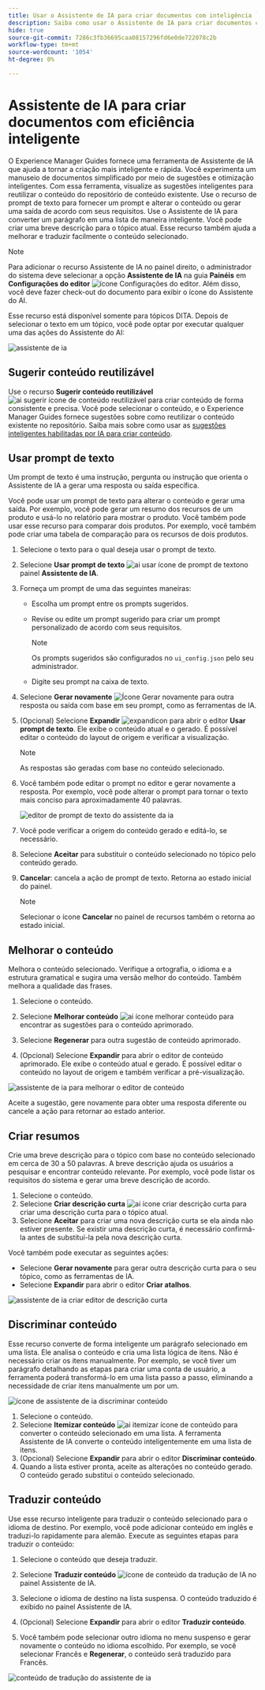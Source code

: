```yaml
---
title: Usar o Assistente de IA para criar documentos com inteligência `
description: Saiba como usar o Assistente de IA para criar documentos com eficiência inteligente no Editor da Web.
hide: true
source-git-commit: 7286c3fb36695caa08157296fd6e0de722078c2b
workflow-type: tm+mt
source-wordcount: '1054'
ht-degree: 0%

---
```


# Assistente de IA para criar documentos com eficiência inteligente

O Experience Manager Guides fornece uma ferramenta de Assistente de IA que ajuda a tornar a criação mais inteligente e rápida. Você experimenta um manuseio de documentos simplificado por meio de sugestões e otimização inteligentes. Com essa ferramenta, visualize as sugestões inteligentes para reutilizar o conteúdo do repositório de conteúdo existente. Use o recurso de prompt de texto para fornecer um prompt e alterar o conteúdo ou gerar uma saída de acordo com seus requisitos. Use o Assistente de IA para converter um parágrafo em uma lista de maneira inteligente. Você pode criar uma breve descrição para o tópico atual. Esse recurso também ajuda a melhorar e traduzir facilmente o conteúdo selecionado.


>[!NOTE]
>
> Para adicionar o recurso Assistente de IA no painel direito, o administrador do sistema deve selecionar a opção **Assistente de IA** na guia **Painéis** em **Configurações do editor** ![ícone Configurações do editor](./images/editor_settings_icon.svg).
> Além disso, você deve fazer check-out do documento para exibir o ícone do Assistente do AI.

Esse recurso está disponível somente para tópicos DITA. Depois de selecionar o texto em um tópico, você pode optar por executar qualquer uma das ações do Assistente do AI:

![assistente de ia](./images/ai-assistant-panel.png)



## Sugerir conteúdo reutilizável


Use o recurso **Sugerir conteúdo reutilizável** ![ai sugerir ícone de conteúdo reutilizável ](./images/ai-suggest-reusable-content-icon.svg) para criar conteúdo de forma consistente e precisa. Você pode selecionar o conteúdo, e o Experience Manager Guides fornece sugestões sobre como reutilizar o conteúdo existente no repositório.
Saiba mais sobre como usar as [sugestões inteligentes habilitadas por IA para criar conteúdo](authoring-ai-based-smart-suggestions.md).





## Usar prompt de texto


Um prompt de texto é uma instrução, pergunta ou instrução que orienta o Assistente de IA a gerar uma resposta ou saída específica.

Você pode usar um prompt de texto para alterar o conteúdo e gerar uma saída.  Por exemplo, você pode gerar um resumo dos recursos de um produto e usá-lo no relatório para mostrar o produto. Você também pode usar esse recurso para comparar dois produtos. Por exemplo, você também pode criar uma tabela de comparação para os recursos de dois produtos.


1. Selecione o texto para o qual deseja usar o prompt de texto.
1. Selecione **Usar prompt de texto** ![ai usar ícone de prompt de texto](./images/ai-use-text-prompt.svg)no painel **Assistente de IA**.
1. Forneça um prompt de uma das seguintes maneiras:

   - Escolha um prompt entre os prompts sugeridos.
   - Revise ou edite um prompt sugerido para criar um prompt personalizado de acordo com seus requisitos.

     >[!NOTE]
     >
     > Os prompts sugeridos são configurados no `ui_config.json` pelo seu administrador.

   - Digite seu prompt na caixa de texto.


1. Selecione **Gerar novamente** ![Ícone Gerar novamente](./images/refresh-icon.svg) para outra resposta ou saída com base em seu prompt, como as ferramentas de IA.

1. (Opcional) Selecione **Expandir** ![expandicon](./images/expand-icon.svg) para abrir o editor **Usar prompt de texto**. Ele exibe o conteúdo atual e o gerado. É possível editar o conteúdo do layout de origem e verificar a visualização.


   >[!NOTE]
   >
   > As respostas são geradas com base no conteúdo selecionado.



1. Você também pode editar o prompt no editor e gerar novamente a resposta. Por exemplo, você pode alterar o prompt para tornar o texto mais conciso para aproximadamente 40 palavras.

   ![editor de prompt de texto do assistente da ia](./images/ai-assisstant-text-prompt.png)

1. Você pode verificar a origem do conteúdo gerado e editá-lo, se necessário.

1. Selecione **Aceitar** para substituir o conteúdo selecionado no tópico pelo conteúdo gerado.
1. **Cancelar**: cancela a ação de prompt de texto. Retorna ao estado inicial do painel.

   >[!NOTE]
   >
   > Selecionar o ícone **Cancelar** no painel de recursos também o retorna ao estado inicial.

## Melhorar o conteúdo


Melhora o conteúdo selecionado. Verifique a ortografia, o idioma e a estrutura gramatical e sugira uma versão melhor do conteúdo. Também melhora a qualidade das frases.

1. Selecione o conteúdo.
1. Selecione **Melhorar conteúdo** ![ai ícone melhorar conteúdo](./images/ai-improve-icon.svg) para encontrar as sugestões para o conteúdo aprimorado.
1. Selecione **Regenerar** para outra sugestão de conteúdo aprimorado.

1. (Opcional) Selecione **Expandir** para abrir o editor de conteúdo aprimorado. Ele exibe o conteúdo atual e gerado. É possível editar o conteúdo no layout de origem e também verificar a pré-visualização.



![assistente de ia para melhorar o editor de conteúdo](./images/ai-assisstant-improve-content.png)

Aceite a sugestão, gere novamente para obter uma resposta diferente ou cancele a ação para retornar ao estado anterior.





## Criar resumos

Crie uma breve descrição para o tópico com base no conteúdo selecionado em cerca de 30 a 50 palavras. A breve descrição ajuda os usuários a pesquisar e encontrar conteúdo relevante.
Por exemplo, você pode listar os requisitos do sistema e gerar uma breve descrição de acordo.



1. Selecione o conteúdo.
1. Selecione **Criar descrição curta** ![ai ícone criar descrição curta](./images/ai-create-shortdesc-icon.svg) para criar uma descrição curta para o tópico atual.
1. Selecione **Aceitar** para criar uma nova descrição curta se ela ainda não estiver presente. Se existir uma descrição curta, é necessário confirmá-la antes de substituí-la pela nova descrição curta.

Você também pode executar as seguintes ações:

- Selecione **Gerar novamente** para gerar outra descrição curta para o seu tópico, como as ferramentas de IA.
- Selecione **Expandir** para abrir o editor **Criar atalhos**.

![assistente de ia criar editor de descrição curta](./images/ai-assistant-create-short-desc.png)




## Discriminar conteúdo

Esse recurso converte de forma inteligente um parágrafo selecionado em uma lista.  Ele analisa o conteúdo e cria uma lista lógica de itens. Não é necessário criar os itens manualmente. Por exemplo, se você tiver um parágrafo detalhando as etapas para criar uma conta de usuário, a ferramenta poderá transformá-lo em uma lista passo a passo, eliminando a necessidade de criar itens manualmente um por um.

![ícone de assistente de ia discriminar conteúdo](./images/ai-assisstant-itemise-content.png)



1. Selecione o conteúdo.
1. Selecione **Itemizar conteúdo** ![ai itemizar ícone de conteúdo](./images/ai-itemize-icon.svg) para converter o conteúdo selecionado em uma lista.
A ferramenta Assistente de IA converte o conteúdo inteligentemente em uma lista de itens.
1. (Opcional) Selecione **Expandir** para abrir o editor **Discriminar conteúdo**.
1. Quando a lista estiver pronta, aceite as alterações no conteúdo gerado. O conteúdo gerado substitui o conteúdo selecionado.



## Traduzir conteúdo

Use esse recurso inteligente para traduzir o conteúdo selecionado para o idioma de destino. Por exemplo, você pode adicionar conteúdo em inglês e traduzi-lo rapidamente para alemão.
Execute as seguintes etapas para traduzir o conteúdo:

1. Selecione o conteúdo que deseja traduzir.
1. Selecione **Traduzir conteúdo** ![ícone de conteúdo da tradução de IA](./images/ai-translate-content-icon.svg) no painel Assistente de IA.
1. Selecione o idioma de destino na lista suspensa. O conteúdo traduzido é exibido no painel Assistente de IA.

1. (Opcional) Selecione **Expandir** para abrir o editor **Traduzir conteúdo**.
1. Você também pode selecionar outro idioma no menu suspenso e gerar novamente o conteúdo no idioma escolhido. Por exemplo, se você selecionar Francês e **Regenerar**, o conteúdo será traduzido para Francês.

![conteúdo de tradução do assistente de ia](./images/ai-assisstant-translate-content.png)
